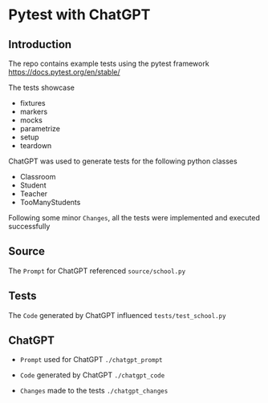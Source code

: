 # Pytest with ChatGPT

## Introduction

The repo contains example tests using the pytest framework https://docs.pytest.org/en/stable/

The tests showcase
- fixtures
- markers
- mocks
- parametrize
- setup
- teardown

ChatGPT was used to generate tests for the following python classes
- Classroom
- Student
- Teacher
- TooManyStudents

Following some minor `Changes`, all the tests were implemented and executed successfully

## Source

The `Prompt` for ChatGPT referenced `source/school.py`

## Tests

The `Code` generated by ChatGPT influenced `tests/test_school.py`

## ChatGPT

- `Prompt` used for ChatGPT `./chatgpt_prompt`

- `Code` generated by ChatGPT `./chatgpt_code`

- `Changes` made to the tests `./chatgpt_changes`
